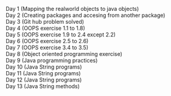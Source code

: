 Day 1 (Mapping the realworld objects to java objects)<br>
Day 2 (Creating packages and accesing from another package)<br>
Day 3 (Git hub problem solved)<br>
Day 4 (OOPS exercise 1.1 to 1.8)<br>
Day 5 (OOPS exercise 1.9 to 2.4 except 2.2)<br>
Day 6 (OOPS exercise 2.5 to 2.6)<br>
Day 7 (OOPS exercise 3.4 to 3.5)<br>
Day 8 (Object oriented programming exercise)<br>
Day 9 (Java programming practices)<br>
Day 10 (Java String programs)<br>
Day 11 (Java String programs)<br>
Day 12 (Java String programs)<br>
Day 13 (Java String methods)



